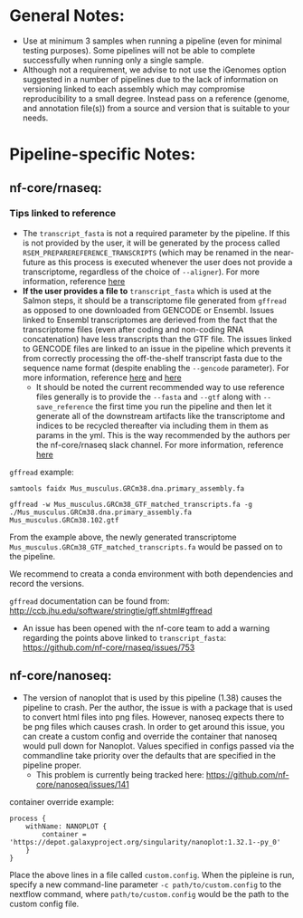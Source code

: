 # General Notes:
* Use at minimum 3 samples when running a pipeline (even for minimal testing purposes). Some pipelines will not be able to complete successfully when running only a single sample.
* Although not a requirement, we advise to not use the iGenomes option suggested in a number of pipelines due to the lack of information on versioning linked to each assembly which may compromise reproducibility to a small degree. Instead pass on a reference (genome, and annotation file(s)) from a source and version that is suitable to your needs.

# Pipeline-specific Notes:
## nf-core/rnaseq:

### Tips linked to reference
* The `transcript_fasta` is not a required parameter by the pipeline. If this is not provided by the user, it will be generated by the process called `RSEM_PREPAREREFERENCE_TRANSCRIPTS` (which may be renamed in the near-future as this process is executed whenever the user does not provide a transcriptome, regardless of the choice of `--aligner`). For more information, reference [here](https://nfcore.slack.com/archives/CE8SSJV3N/p1641824929069500)
* __If the user provides a file to__ `transcript_fasta` which is used at the Salmon steps, it should be a transcriptome file generated from `gffread` as opposed to one downloaded from GENCODE or Ensembl. Issues linked to Ensembl transcriptomes are derieved from the fact that the transcriptome files (even after coding and non-coding RNA concatenation) have less transcripts than the GTF file. The issues linked to GENCODE files are linked to an issue in the pipeline which prevents it from correctly processing the off-the-shelf transcript fasta due to the sequence name format (despite enabling the `--gencode` parameter). For more information, reference [here](https://nfcore.slack.com/archives/CE8SSJV3N/p1642697218225700) and [here](https://nfcore.slack.com/archives/CE8SSJV3N/p1642699049230500)
    * It should be noted the current recommended way to use reference files generally is to provide the `--fasta` and `--gtf` along with `--save_reference` the first time you run the pipeline and then let it generate all of the downstream artifacts like the transcriptome and indices to be recycled thereafter via including them in them as params in the yml. This is the way recommended by the authors per the nf-core/rnaseq slack channel. For more information, reference [here](https://nfcore.slack.com/archives/CE8SSJV3N/p1642698848229000)

`gffread` example:

```
samtools faidx Mus_musculus.GRCm38.dna.primary_assembly.fa

gffread -w Mus_musculus.GRCm38_GTF_matched_transcripts.fa -g ./Mus_musculus.GRCm38.dna.primary_assembly.fa Mus_musculus.GRCm38.102.gtf
```

From the example above, the newly generated transcriptome `Mus_musculus.GRCm38_GTF_matched_transcripts.fa` would be passed on to the pipeline.

We recommend to creata a conda environment with both dependencies and record the versions.

`gffread` documentation can be found from: http://ccb.jhu.edu/software/stringtie/gff.shtml#gffread

* An issue has been opened with the nf-core team to add a warning regarding the points above linked to `transcript_fasta`: https://github.com/nf-core/rnaseq/issues/753

## nf-core/nanoseq:
* The version of nanoplot that is used by this pipeline (1.38) causes the pipeline to crash. Per the author, the issue is with a package that is used to convert html files into png files. However, nanoseq expects there to be png files which causes crash. In order to get around this issue, you can create a custom config and override the container that nanoseq would pull down for Nanoplot. Values specified in configs passed via the commandline take priority over the defaults that are specified in the pipeline proper.
    * This problem is currently being tracked here: https://github.com/nf-core/nanoseq/issues/141

container override example:
```
process {
    withName: NANOPLOT {
        container = 'https://depot.galaxyproject.org/singularity/nanoplot:1.32.1--py_0'
    }
}
```
Place the above lines in a file called `custom.config`. When the pipleine is run, specify a new command-line parameter `-c path/to/custom.config` to the nextflow command, where `path/to/custom.config` would be the path to the custom config file.
